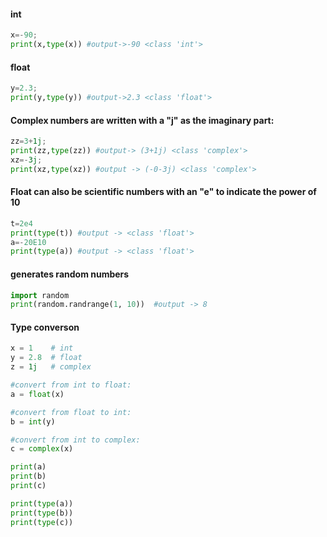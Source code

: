 #### int
```python
x=-90;   
print(x,type(x)) #output->-90 <class 'int'>
```
#### float
```python
y=2.3; 
print(y,type(y)) #output->2.3 <class 'float'>
```
#### Complex numbers are written with a "j" as the imaginary part:
```python
zz=3+1j;  
print(zz,type(zz)) #output-> (3+1j) <class 'complex'>
xz=-3j;
print(xz,type(xz)) #output -> (-0-3j) <class 'complex'>
```
#### Float can also be scientific numbers with an "e" to indicate the power of 10
```python
t=2e4
print(type(t)) #output -> <class 'float'>  
a=-20E10
print(type(a)) #output -> <class 'float'>
```
#### generates random numbers
```python
import random
print(random.randrange(1, 10))  #output -> 8
```
#### Type converson
```python
x = 1    # int
y = 2.8  # float
z = 1j   # complex

#convert from int to float:
a = float(x)

#convert from float to int:
b = int(y)

#convert from int to complex:
c = complex(x)

print(a)
print(b)
print(c)

print(type(a))
print(type(b))
print(type(c)) 
```
